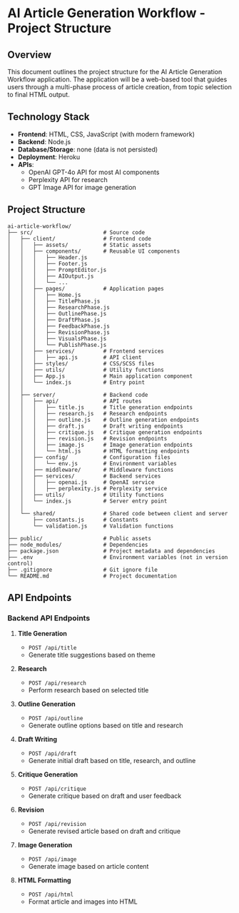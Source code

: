 # AI Article Generation Workflow - Project Structure

## Overview

This document outlines the project structure for the AI Article Generation Workflow application. The application will be a web-based tool that guides users through a multi-phase process of article creation, from topic selection to final HTML output.

## Technology Stack

- **Frontend**: HTML, CSS, JavaScript (with modern framework)
- **Backend**: Node.js
- **Database/Storage**: none (data is not persisted)
- **Deployment**: Heroku
- **APIs**:
  - OpenAI GPT-4o API for most AI components
  - Perplexity API for research
  - GPT Image API for image generation

## Project Structure

```
ai-article-workflow/
├── src/                      # Source code
│   ├── client/               # Frontend code
│   │   ├── assets/           # Static assets
│   │   ├── components/       # Reusable UI components
│   │   │   ├── Header.js
│   │   │   ├── Footer.js
│   │   │   ├── PromptEditor.js
│   │   │   ├── AIOutput.js
│   │   │   └── ...
│   │   ├── pages/            # Application pages
│   │   │   ├── Home.js
│   │   │   ├── TitlePhase.js
│   │   │   ├── ResearchPhase.js
│   │   │   ├── OutlinePhase.js
│   │   │   ├── DraftPhase.js
│   │   │   ├── FeedbackPhase.js
│   │   │   ├── RevisionPhase.js
│   │   │   ├── VisualsPhase.js
│   │   │   └── PublishPhase.js
│   │   ├── services/         # Frontend services
│   │   │   ├── api.js        # API client
│   │   ├── styles/           # CSS/SCSS files
│   │   ├── utils/            # Utility functions
│   │   ├── App.js            # Main application component
│   │   └── index.js          # Entry point
│   │
│   ├── server/               # Backend code
│   │   ├── api/              # API routes
│   │   │   ├── title.js      # Title generation endpoints
│   │   │   ├── research.js   # Research endpoints
│   │   │   ├── outline.js    # Outline generation endpoints
│   │   │   ├── draft.js      # Draft writing endpoints
│   │   │   ├── critique.js   # Critique generation endpoints
│   │   │   ├── revision.js   # Revision endpoints
│   │   │   ├── image.js      # Image generation endpoints
│   │   │   └── html.js       # HTML formatting endpoints
│   │   ├── config/           # Configuration files
│   │   │   └── env.js        # Environment variables
│   │   ├── middleware/       # Middleware functions
│   │   ├── services/         # Backend services
│   │   │   ├── openai.js     # OpenAI service
│   │   │   ├── perplexity.js # Perplexity service
│   │   ├── utils/            # Utility functions
│   │   └── index.js          # Server entry point
│   │
│   └── shared/               # Shared code between client and server
│       ├── constants.js      # Constants
│       └── validation.js     # Validation functions
│
├── public/                   # Public assets
├── node_modules/             # Dependencies
├── package.json              # Project metadata and dependencies
├── .env                      # Environment variables (not in version control)
├── .gitignore                # Git ignore file
└── README.md                 # Project documentation
```

## API Endpoints

### Backend API Endpoints

1. **Title Generation**
   - `POST /api/title`
   - Generate title suggestions based on theme

2. **Research**
   - `POST /api/research`
   - Perform research based on selected title

3. **Outline Generation**
   - `POST /api/outline`
   - Generate outline options based on title and research

4. **Draft Writing**
   - `POST /api/draft`
   - Generate initial draft based on title, research, and outline

5. **Critique Generation**
   - `POST /api/critique`
   - Generate critique based on draft and user feedback

6. **Revision**
   - `POST /api/revision`
   - Generate revised article based on draft and critique

7. **Image Generation**
   - `POST /api/image`
   - Generate image based on article content

8. **HTML Formatting**
   - `POST /api/html`
   - Format article and images into HTML

